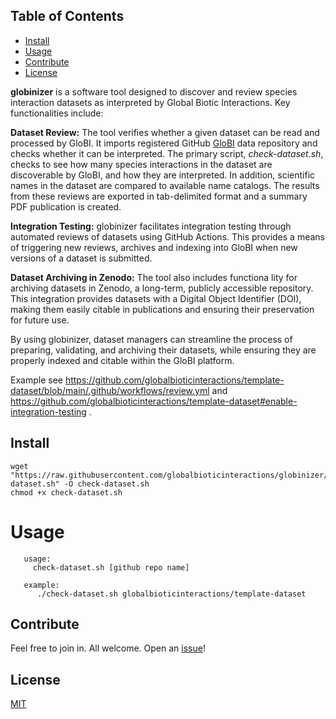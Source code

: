 ## Table of Contents

- [Install](#install)
- [Usage](#usage)
- [Contribute](#contribute)
- [License](#license)

**globinizer** is a software tool designed to discover and review species interaction datasets as interpreted by Global Biotic Interactions. Key functionalities include:

**Dataset Review:** The tool verifies whether a given dataset can be read and processed by GloBI. It imports registered GitHub [GloBI](https://globalbioticinteractions.org) data repository and checks whether it can be interpreted. The primary script, _check-dataset.sh_, checks to see how many species interactions in the dataset are discoverable by GloBI, and how they are interpreted. In addition, scientific names in the dataset are compared to available name catalogs. The results from these reviews are exported in tab-delimited format and a summary PDF publication is created.

**Integration Testing:** globinizer facilitates integration testing through automated reviews of datasets using GitHub Actions. This provides a means of triggering new reviews, archives and indexing into GloBI when new versions of a dataset is submitted.

**Dataset Archiving in Zenodo:** The tool also includes functiona lity for archiving datasets in Zenodo, a long-term, publicly accessible repository. This integration provides datasets with a Digital Object Identifier (DOI), making them easily citable in publications and ensuring their preservation for future use.

By using globinizer, dataset managers can streamline the process of preparing, validating, and archiving their datasets, while ensuring they are properly indexed and citable within the GloBI platform.

Example see https://github.com/globalbioticinteractions/template-dataset/blob/main/.github/workflows/review.yml and https://github.com/globalbioticinteractions/template-dataset#enable-integration-testing .

## Install

```
wget "https://raw.githubusercontent.com/globalbioticinteractions/globinizer/main/check-dataset.sh" -O check-dataset.sh
chmod +x check-dataset.sh
```

# Usage 
```
   usage:
     check-dataset.sh [github repo name] 
 
   example:
      ./check-dataset.sh globalbioticinteractions/template-dataset
```

## Contribute

Feel free to join in. All welcome. Open an [issue](https://github.com/globalbioticinteractions/globinizer/issues)!

## License

[MIT](LICENSE)
